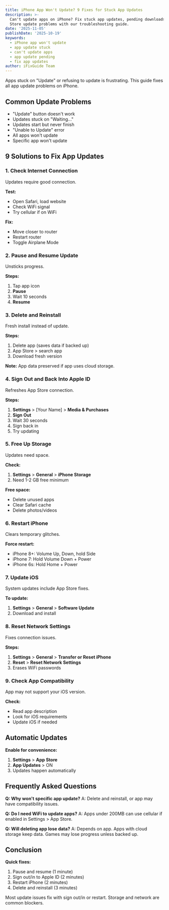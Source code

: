 ```yaml
---
title: iPhone App Won't Update? 9 Fixes for Stuck App Updates
description: >-
  Can't update apps on iPhone? Fix stuck app updates, pending downloads, and App
  Store update problems with our troubleshooting guide.
date: '2025-11-05'
publishDate: '2025-10-19'
keywords:
  - iPhone app won't update
  - app update stuck
  - can't update apps
  - app update pending
  - fix app updates
author: iFixGuide Team
---
```


Apps stuck on "Update" or refusing to update is frustrating. This guide fixes all app update problems on iPhone.

## Common Update Problems

- "Update" button doesn't work
- Updates stuck on "Waiting..."
- Updates start but never finish
- "Unable to Update" error
- All apps won't update
- Specific app won't update

## 9 Solutions to Fix App Updates

### 1. Check Internet Connection

Updates require good connection.

**Test:**
- Open Safari, load website
- Check WiFi signal
- Try cellular if on WiFi

**Fix:**
- Move closer to router
- Restart router
- Toggle Airplane Mode

### 2. Pause and Resume Update

Unsticks progress.

**Steps:**
1. Tap app icon
2. **Pause**
3. Wait 10 seconds
4. **Resume**

### 3. Delete and Reinstall

Fresh install instead of update.

**Steps:**
1. Delete app (saves data if backed up)
2. App Store > search app
3. Download fresh version

**Note:** App data preserved if app uses cloud storage.

### 4. Sign Out and Back Into Apple ID

Refreshes App Store connection.

**Steps:**
1. **Settings** > [Your Name] > **Media & Purchases**
2. **Sign Out**
3. Wait 30 seconds
4. Sign back in
5. Try updating

### 5. Free Up Storage

Updates need space.

**Check:**
1. **Settings** > **General** > **iPhone Storage**
2. Need 1-2 GB free minimum

**Free space:**
- Delete unused apps
- Clear Safari cache
- Delete photos/videos

### 6. Restart iPhone

Clears temporary glitches.

**Force restart:**
- iPhone 8+: Volume Up, Down, hold Side
- iPhone 7: Hold Volume Down + Power
- iPhone 6s: Hold Home + Power

### 7. Update iOS

System updates include App Store fixes.

**To update:**
1. **Settings** > **General** > **Software Update**
2. Download and install

### 8. Reset Network Settings

Fixes connection issues.

**Steps:**
1. **Settings** > **General** > **Transfer or Reset iPhone**
2. **Reset** > **Reset Network Settings**
3. Erases WiFi passwords

### 9. Check App Compatibility

App may not support your iOS version.

**Check:**
- Read app description
- Look for iOS requirements
- Update iOS if needed

## Automatic Updates

**Enable for convenience:**
1. **Settings** > **App Store**
2. **App Updates** > ON
3. Updates happen automatically

## Frequently Asked Questions

**Q: Why won't specific app update?**
A: Delete and reinstall, or app may have compatibility issues.

**Q: Do I need WiFi to update apps?**
A: Apps under 200MB can use cellular if enabled in Settings > App Store.

**Q: Will deleting app lose data?**
A: Depends on app. Apps with cloud storage keep data. Games may lose progress unless backed up.

## Conclusion

**Quick fixes:**
1. Pause and resume (1 minute)
2. Sign out/in to Apple ID (2 minutes)
3. Restart iPhone (2 minutes)
4. Delete and reinstall (3 minutes)

Most update issues fix with sign out/in or restart. Storage and network are common blockers.

